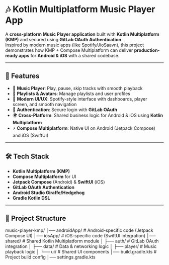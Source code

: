 # 🎶 Kotlin Multiplatform Music Player App  

A **cross-platform Music Player application** built with **Kotlin Multiplatform (KMP)** and secured using **GitLab OAuth Authentication**.  
Inspired by modern music apps (like Spotify/JioSaavn), this project demonstrates how KMP + Compose Multiplatform can deliver **production-ready apps** for **Android & iOS** with a shared codebase.  

---

## 🚀 Features  

- 🎼 **Music Player**: Play, pause, skip tracks with smooth playback  
- 📂 **Playlists & Avatars**: Manage playlists and user profiles  
- 🎨 **Modern UI/UX**: Spotify-style interface with dashboards, player screen, and smooth navigation  
- 🔐 **Authentication**: Secure login with **GitLab OAuth**  
- 🌍 **Cross-Platform**: Shared business logic for Android & iOS using **Kotlin Multiplatform**  
- ⚡ **Compose Multiplatform**: Native UI on Android (Jetpack Compose) and iOS (SwiftUI)  

---

## 🛠️ Tech Stack  

- **Kotlin Multiplatform (KMP)**  
- **Compose Multiplatform** for UI  
- **Jetpack Compose** (Android) & **SwiftUI** (iOS)  
- **GitLab OAuth Authentication**  
- **Android Studio Giraffe/Hedgehog**  
- **Gradle Kotlin DSL**  

---

## 📂 Project Structure  

music-player-kmp/
│── androidApp/ # Android-specific code (Jetpack Compose UI)
│── iosApp/ # iOS-specific code (SwiftUI integration)
│── shared/ # Shared Kotlin Multiplatform module
│ ├── auth/ # GitLab OAuth integration
│ ├── data/ # Data & networking logic
│ ├── player/ # Music playback logic
│ └── ui/ # Shared UI components
│── build.gradle.kts # Project build config
│── settings.gradle.kts
